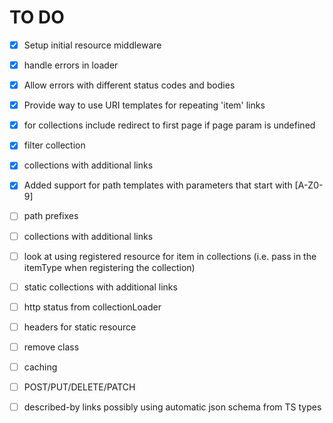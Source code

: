 
# TO DO

- [x] Setup initial resource middleware
- [x] handle errors in loader
- [x] Allow errors with different status codes and bodies
- [x] Provide way to use URI templates for repeating 'item' links
- [x] for collections include redirect to first page if page param is undefined
- [x] filter collection
- [x] collections with additional links
- [x] Added support for path templates with parameters that start with [A-Z0-9] 
- [ ] path prefixes
- [ ] collections with additional links
- [ ] look at using registered resource for item in collections (i.e. pass in the itemType when registering the collection)
- [ ] static collections with additional links
- [ ] http status from collectionLoader
- [ ] headers for static resource
- [ ] remove class
- [ ] caching
- [ ] POST/PUT/DELETE/PATCH
- [ ] described-by links possibly using automatic json schema from TS types


